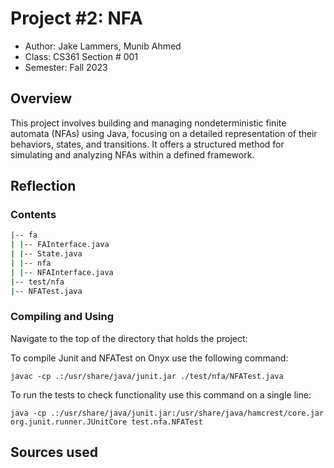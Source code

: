 # Project #2: NFA

* Author: Jake Lammers, Munib Ahmed
* Class: CS361 Section # 001
* Semester: Fall 2023

## Overview
This project involves building and managing nondeterministic finite automata (NFAs) using Java, focusing on a detailed representation of their behaviors, states, and transitions. It offers a structured method for simulating and analyzing NFAs within a defined framework.

## Reflection

### Contents
```bash
|-- fa
| |-- FAInterface.java
| |-- State.java
| |-- nfa
| |-- NFAInterface.java
|-- test/nfa
|-- NFATest.java
```
### Compiling and Using
Navigate to the top of the directory that holds the project:

To compile Junit and NFATest on Onyx use the following command:

    javac -cp .:/usr/share/java/junit.jar ./test/nfa/NFATest.java

To run the tests to check functionality use this command on a single line:

    java -cp .:/usr/share/java/junit.jar:/usr/share/java/hamcrest/core.jar org.junit.runner.JUnitCore test.nfa.NFATest


## Sources used

